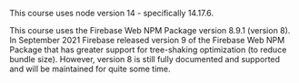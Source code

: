 This course uses node version 14 - specifically 14.17.6.

This course uses the Firebase Web NPM Package version 8.9.1 (version 8).
In September 2021 Firebase released version 9 of the Firebase Web NPM Package that has greater support for tree-shaking optimization (to reduce bundle size). However, version 8 is still fully documented and supported and will be maintained for quite some time.
